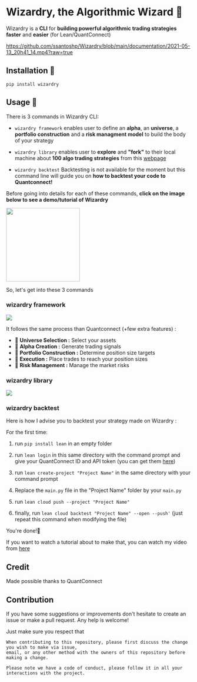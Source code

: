 
# Wizardry, the Algorithmic Wizard 💫

Wizardry is a **CLI** for **building powerful algorithmic trading strategies faster** and **easier** (for Lean/QuantConnect)

https://github.com/ssantoshp/Wizardry/blob/main/documentation/2021-05-13_20h41_14.mp4?raw=true

## Installation 🧙

```
pip install wizardry
```

## Usage 🏦

There is 3 commands in Wizardry CLI:

- ```wizardry framework``` enables user to define an **alpha**, an **universe**, a **portfolio construction** and a **risk managment model** to build the body of your strategy

- ```wizardry library``` enables user to **explore** and **"fork"** to their local machine about **100 algo trading strategies** from this [webpage](https://www.quantconnect.com/tutorials/strategy-library/strategy-library)

- ```wizardry backtest``` Backtesting is not available for the moment but this command line will guide you on **how to backtest your code to Quantconnect!**

Before going into details for each of these commands, **click on the image below to see a demo/tutorial of Wizardry**

[<img src="https://i.ibb.co/R71vr7k/pic.png" width="200"/>](https://www.youtube.com/watch?v=1ejiNJUeID4)

So, let's get into these 3 commands

### wizardry framework

![](https://raw.githubusercontent.com/ssantoshp/Wizardry/main/documentation/frame.gif)

It follows the same process than Quantconnect (+few extra features) :

- 🍈 **Universe Selection :** Select your assets
- 🍓 **Alpha Creation :** Generate trading signals
- 🍇 **Portfolio Construction :** Determine position size targets
- 🍉 **Execution :** Place trades to reach your position sizes
- 🍌 **Risk Management :** Manage the market risks

### wizardry library

![](https://raw.githubusercontent.com/ssantoshp/Wizardry/main/documentation/lib1.gif)

### wizardry backtest

Here is how I advise you to backtest your strategy made on Wizardry :

For the first time:

1. run ```pip install lean``` in an empty folder

2. run ```lean login``` in this same directory with the command prompt and give your QuantConnect ID and API token (you can get them [here](https://www.quantconnect.com/settings/))

3. run ```lean create-project "Project Name"``` in the same directory with your command prompt

4. Replace the ```main.py``` file in the "Project Name" folder by your ```main.py```

5. run ```lean cloud push --project "Project Name"```

6. finally, run ```lean cloud backtest "Project Name" --open --push'``` (just repeat this command when modifying the file)

You're done!🚀

If you want to watch a tutorial about to make that, you can watch my video from [here](https://youtu.be/1ejiNJUeID4?t=189)

## Credit
Made possible thanks to QuantConnect

## Contribution 

If you have some suggestions or improvements don't hesitate to create an issue or make a pull request. Any help is welcome!

Just make sure you respect that 
```
When contributing to this repository, please first discuss the change you wish to make via issue,
email, or any other method with the owners of this repository before making a change. 

Please note we have a code of conduct, please follow it in all your interactions with the project.
```

